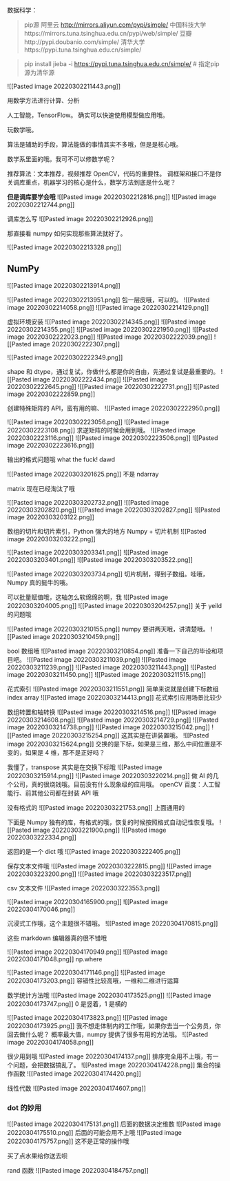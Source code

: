 数据科学：

> pip源
阿里云 http://mirrors.aliyun.com/pypi/simple/
中国科技大学https://mirrors.tuna.tsinghua.edu.cn/pypi/web/simple/
豆瓣http://pypi.doubanio.com/simple/
清华大学https://pypi.tuna.tsinghua.edu.cn/simple/


>pip install jieba -i https://pypi.tuna.tsinghua.edu.cn/simple/ # 指定pip源为清华源

![[Pasted image 20220302211443.png]]

用数学方法进行计算、分析

人工智能，TensorFlow。
确实可以快速使用模型做应用哦。

玩数学哦。

算法是辅助的手段，算法能做的事情其实不多哦，但是是核心哦。

数学系里面的哦。我可不可以修数学呢？

推荐算法：文本推荐，视频推荐	OpenCV，代码的重要性。
调框架和接口不是你关调库重点，机器学习的核心是什么，数学方法到底是什么呢？

**但是调库要学会哦**
![[Pasted image 20220302212816.png]]
![[Pasted image 20220302212744.png]]

调库怎么写
![[Pasted image 20220302212926.png]]

那直接看 numpy 如何实现那些算法就好了。

![[Pasted image 20220302213328.png]]
## NumPy
![[Pasted image 20220302213914.png]]

![[Pasted image 20220302213951.png]]
包一层皮哦，可以的。
![[Pasted image 20220302214058.png]]
![[Pasted image 20220302214129.png]]

虚拟环境安装
![[Pasted image 20220302214345.png]]
![[Pasted image 20220302214355.png]]
![[Pasted image 20220302221950.png]]
![[Pasted image 20220302222023.png]]
![[Pasted image 20220302222039.png]]
![[Pasted image 20220302222307.png]]

![[Pasted image 20220302222349.png]]

shape 和 dtype，通过复试，你做什么都是你的自由，先通过复试是最重要的。
![[Pasted image 20220302222434.png]]
![[Pasted image 20220302222645.png]]
![[Pasted image 20220302222731.png]]
![[Pasted image 20220302222859.png]]

创建特殊矩阵的 API，蛮有用的嘛、
![[Pasted image 20220302222950.png]]

![[Pasted image 20220302223056.png]]
![[Pasted image 20220302223108.png]]
求逆矩阵的时候会用到哦。
![[Pasted image 20220302223116.png]]
![[Pasted image 20220302223506.png]]
![[Pasted image 20220302223616.png]]

输出的格式问题哦
what the fuck!
dawd

![[Pasted image 20220303201625.png]]
不是 ndarray

matrix 现在已经淘汰了哦 

![[Pasted image 20220303202732.png]]
![[Pasted image 20220303202820.png]]
![[Pasted image 20220303202827.png]]
![[Pasted image 20220303203122.png]]

数组的切片和切片索引，Python 强大的地方
Numpy + 切片机制
![[Pasted image 20220303203222.png]]

![[Pasted image 20220303203341.png]]
![[Pasted image 20220303203401.png]]
![[Pasted image 20220303203522.png]]

![[Pasted image 20220303203734.png]]
切片机制，得到子数组。哇哦，Numpy 真的挺牛的哦。 

可以批量赋值哦，这轴怎么软绵绵的啊，我
![[Pasted image 20220303204005.png]]
![[Pasted image 20220303204257.png]]
关于 yeild 的问题哦

![[Pasted image 20220303210155.png]]
numpy 要讲两天哦，讲清楚哦。
![[Pasted image 20220303210459.png]]

bool 数组哦
![[Pasted image 20220303210854.png]]
准备一下自己的毕设和项目吧。
![[Pasted image 20220303211039.png]]
![[Pasted image 20220303211239.png]]
![[Pasted image 20220303211443.png]]
![[Pasted image 20220303211450.png]]
![[Pasted image 20220303211515.png]]

花式索引
![[Pasted image 20220303211551.png]]
简单来说就是创建下标数组 index array
![[Pasted image 20220303214413.png]]
花式索引应用场景比较少

数组转置和轴转换
![[Pasted image 20220303214516.png]]
![[Pasted image 20220303214608.png]]
![[Pasted image 20220303214729.png]]
![[Pasted image 20220303214738.png]]
![[Pasted image 20220303215042.png]]
 ![[Pasted image 20220303215254.png]]
这其实是在讲装置哦。
![[Pasted image 20220303215624.png]]
交换的是下标，如果是三维，那么中间位置是不变的，如果是 4 维，那不是正好吗？

我懂了，transpose 其实是在交换下标哦
![[Pasted image 20220303215914.png]]
![[Pasted image 20220303220214.png]]
做 AI 的几个公司，真的很烧钱哦。目前没有什么现象级的应用哦。
openCV
百度：人工智能行、前其他公司都在封装 API 哦

没有格式的
![[Pasted image 20220303221753.png]]
上面通用的


下面是 Numpy 独有的库，有格式的哦，恢复的时候按照格式自动记性恢复哦。
![[Pasted image 20220303221900.png]]
![[Pasted image 20220303222334.png]]

返回的是一个 dict 哦
![[Pasted image 20220303222405.png]]

保存文本文件哦
![[Pasted image 20220303222815.png]]
![[Pasted image 20220303223200.png]]
![[Pasted image 20220303223517.png]]

csv 文本文件
![[Pasted image 20220303223553.png]]

![[Pasted image 20220304165900.png]]
![[Pasted image 20220304170046.png]]

沉浸式工作哦，这个主题很不错哦。
![[Pasted image 20220304170815.png]]


这些 markdown 编辑器真的很不错哦

![[Pasted image 20220304170949.png]]
![[Pasted image 20220304171048.png]]
np.where

![[Pasted image 20220304171146.png]]
![[Pasted image 20220304173203.png]]
容错性比较高哦，一维和二维进行运算

数学统计方法哦
![[Pasted image 20220304173525.png]]
![[Pasted image 20220304173747.png]]
0 是竖着，1 是横的

![[Pasted image 20220304173823.png]]
![[Pasted image 20220304173925.png]]
我不想走体制内的工作哦，如果你去当一个公务员，你回去做什么呢？
概率最大值，numpy 提供了很多有用的方法哦。
![[Pasted image 20220304174058.png]]

很少用到哦
![[Pasted image 20220304174137.png]]
排序完全用不上哦，有一个问题，会把数据搞乱了。
![[Pasted image 20220304174228.png]]
集合的操作函数
![[Pasted image 20220304174420.png]]

线性代数
![[Pasted image 20220304174607.png]]

### dot 的妙用

![[Pasted image 20220304175131.png]]
后面的数据决定维数
![[Pasted image 20220304175510.png]]
后面的可能会用不上哦
![[Pasted image 20220304175757.png]]
这不是正常的操作哦

买了点水果给你送去呗

rand 函数
![[Pasted image 20220304184757.png]]	




